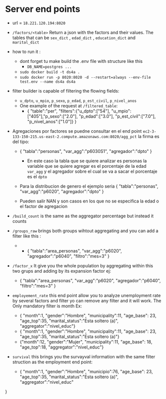 # Server end points 

- url = `18.221.120.194:8020`
- `/factors/<table>` Return a json with the factors and their values. The tables that can be `sex_dict` , `edad_dict` , `education_dict` and `marital_dict`
- how to run it :
    - dont forget tu make build the .env file with structure like this 
        - `DB_NAME=postgres ...`
    - `sudo docker build -t ds4a .`
    - `sudo docker run -p 8020:8020 -d --restart=always --env-file test.env --name ds4a ds4a`
- filter builder is capable of filtering the flowing fields: 
    - `u_dpto`, `u_mpio`, `p_sexo`, `p_edad`, `p_est_civil`, `p_nivel_anos`
    - One example of the request at `/filtered_table`:
        - {
	"table":"per",
	"filters":{"u_dpto":["54"], "u_mpio":["405"],"p_sexo":["2.0"], "p_edad":["3.0"], "p_est_civil":["7.0"], "p_nivel_anos":["1.0"]}
}

- Agregaciones por factores se puedne consultar en el end point `ec2-3-133-150-215.us-east-2.compute.amazonaws.com:8020/agg_pct` la firma es del tipo:
    - {
	"tabla":"personas",
	"var_agg":"p6030S1",
	"agregador":"dpto"
      }
       - En este caso la tabla que se quiere analizar es personas la variable que se quiere agregar es el porcentaje de la edad  `var_agg` y el agregador sobre el cual se va a sacar el porcentaje es el `dpto`
       
     - Para la distribucion de genero el ejemplo seria {
	"tabla":"personas",
	"var_agg":"p6020",
	"agregador":"dpto"
        }
        
     - Pueden salir NAN y son casos en los que no se especifica la edad o el factor de agregacion 
 
 - `/build_count` is the same as the aggregator percentage but instead it counts 
  - `/groups_raw` brings both groups wihtout aggregating and you can add a filter like this :
  
    - - {
	"tabla":"area_personas",
	"var_agg":"p6020",
	"agregador":"p6040",
	"filtro":"mes=3"
      }
      
 - `/factor_x` It give you the whole population by aggregating within this two grups and adding by its expansion factor ej:
    - {
	"tabla":"area_personas",
	"var_agg":"p6020",
	"agregador":"p6040",
	"filtro":"mes=3"
      }

- `employement_rate` this end point allow you to analyze unemployment rate by several factors and filter yo can  remove any filter and it will work. The Only mandatory filter is month Ex:
    - {
"month":1,
"gender":"Hombre",
"municipality":11,
"age_base": 23,
"age_top":35,
"marital_status":"Esta soltero (a)",
"aggregator":"nivel_educ"}
    - {
"month":1,
"gender":"Hombre",
"municipality":11,
"age_base": 23,
"age_top":35,
"marital_status":"Esta soltero (a)"}
    - {"month":12,
"gender":"Mujer",
"municipality":11,
"age_base": 18,
"age_top":18,
"aggregator":"nivel_educ"}

- `survival` this brings you the survayval information with the same filter struction as the employment end point:

    - {
"month":1,
"gender":"Hombre",
"municipio":76,
"age_base": 23,
"age_top":35,
"marital_status":"Esta soltero (a)",
"aggregator":"nivel_educ"
	
}